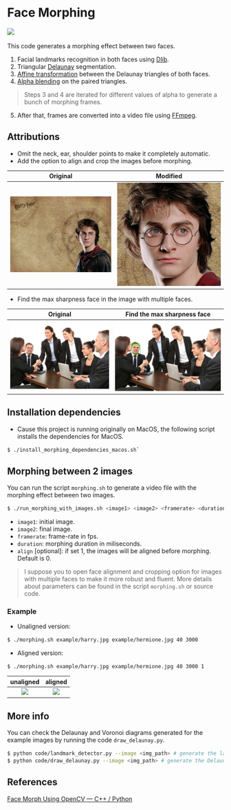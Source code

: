 # Face Morphing

![](./example/harry-hermione.gif)

This code generates a morphing effect between two faces.		
1. Facial landmarks recognition in both faces using [Dlib](http://dlib.net).
2. Triangular [Delaunay](https://en.wikipedia.org/wiki/Delaunay_triangulation) segmentation.	
3. [Affine transformation](https://en.wikipedia.org/wiki/Affine_transformation) between the Delaunay triangles of both faces.
4. [Alpha blending](https://en.wikipedia.org/wiki/Alpha_compositing#Alpha_blending) on the paired triangles.	
> Steps 3 and 4 are iterated for different values of alpha to generate a bunch of morphing frames.		
5. After that, frames are converted into a video file using [FFmpeg](https://ffmpeg.org).

## Attributions

- Omit the neck, ear, shoulder points to make it completely automatic.
- Add the option to align and crop the images before morphing.

| Original | Modified |
|:--------:|:--------:|
| ![](example/harry.jpg) | ![](example/harry-aligned.png) |

- Find the max sharpness face in the image with multiple faces.

| Original | Find the max sharpness face |
|:--------:|:--------:|
| ![](example/max-sharpness.jpg) | ![](example/max-sharpness-landmarks.jpg) |

## Installation dependencies

- Cause this project is running originally on MacOS, the following script installs the dependencies for MacOS.

```bash
$ ./install_morphing_dependencies_macos.sh`
```

## Morphing between 2 images

You can run the script `morphing.sh` to generate a video file with the morphing effect between two images.

```bash
$ ./run_morphing_with_images.sh <image1> <image2> <framerate> <duration_milis> [align]
```
- `image1`: initial image.	
- `image2`: final image.	
- `framerate`: frame-rate in fps.	
- `duration`: morphing duration in miliseconds.
- `align` [optional]: if set 1, the images will be aligned before morphing. Default is 0.

> I suppose you to open face alignment and cropping option for images with multiple faces to make it more robust and fluent.
> More details about parameters can be found in the script `morphing.sh` or source code.

### Example

- Unaligned version:

```bash
$ ./morphing.sh example/harry.jpg example/hermione.jpg 40 3000
```
- Aligned version:

```bash
$ ./morphing.sh example/harry.jpg example/hermione.jpg 40 3000 1
```

| unaligned | aligned |
|:--------:|:--------:|
| ![](example/harry-hermione.gif) | ![](example/harry-hermione-aligned.gif) |

## More info

You can check the Delaunay and Voronoi diagrams generated for the example images by running the code `draw_delaunay.py`.

```bash
$ python code/landmark_detector.py --image <img_path> # generate the landmarks file
$ python code/draw_delaunay.py --image <img_path> # generate the Delaunay and Voronoi diagrams
```

## References

[Face Morph Using OpenCV — C++ / Python](https://www.learnopencv.com/face-morph-using-opencv-cpp-python/)

